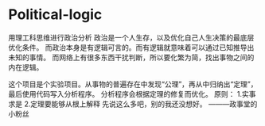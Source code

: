 # Political-logic
用理工科思维进行政治分析
政治是一个人生存，以及优化自己人生决策的最底层优化条件。
而政治本身是有逻辑可言的。而有逻辑就意味着可以通过已知推导出未知的事情。
而网络上有很多东西干扰判断，所以要化繁为简，找出事物之间的内在逻辑。

这个项目是个实验项目。从事物的普遍存在中发现“公理”，再从中归纳出“定理”，最后使用代码写入分析程序。
分析程序会根据定理的修复而优化。
原则：
1.实事求是
2.定理要能够从根上解释
先说这么多吧，别的我还没想好。
———政事堂的小粉丝
